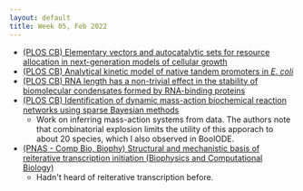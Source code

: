 ```yaml
---
layout: default
title: Week 05, Feb 2022
---
```

- [(PLOS CB) Elementary vectors and autocatalytic sets for resource allocation in next-generation models of cellular growth](https://journals.plos.org/ploscompbiol/article?id=10.1371/journal.pcbi.1009843)
- [(PLOS CB) Analytical kinetic model of native tandem promoters in <i>E</i>. <i>coli</i>](https://journals.plos.org/ploscompbiol/article?id=10.1371/journal.pcbi.1009824)
- [(PLOS CB) RNA length has a non-trivial effect in the stability of biomolecular condensates formed by RNA-binding proteins](https://journals.plos.org/ploscompbiol/article?id=10.1371/journal.pcbi.1009810)
- [(PLOS CB) Identification of dynamic mass-action biochemical reaction networks using sparse Bayesian methods](https://journals.plos.org/ploscompbiol/article?id=10.1371/journal.pcbi.1009830)
  - Work on inferring mass-action systems from data. The authors note that combinatorial explosion limits the utility of this apporach to about 20 species, which I also observed in BoolODE.
- [(PNAS - Comp Bio, Biophy) Structural and mechanistic basis of reiterative transcription initiation (Biophysics and Computational Biology)](http://www.pnas.org/content/119/5/e2115746119.short?rss=1)
  - Hadn't heard of reiterative transcription before.

